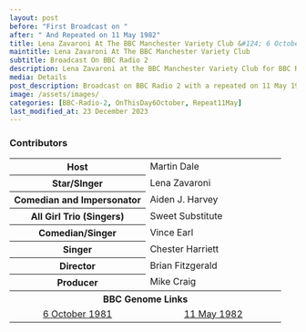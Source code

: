 ```yaml
---
layout: post
before: "First Broadcast on "
after: " And Repeated on 11 May 1982"
title: Lena Zavaroni At The BBC Manchester Variety Club &#124; 6 October 1981 &#124; Repeated on 11 May 1982
maintitle: Lena Zavaroni At The BBC Manchester Variety Club
subtitle: Broadcast On BBC Radio 2
description: Lena Zavaroni at the BBC Manchester Variety Club for BBC Radio 2.
media: Details
post_description: Broadcast on BBC Radio 2 with a repeated on 11 May 1982.
image: /assets/images/
categories: [BBC-Radio-2, OnThisDay6October, Repeat11May]
last_modified_at: 23 December 2023
---
```


### Contributors
<table>
<tr><th style="width:50%;">Host</th><td style="width:50%;">Martin Dale</td></tr>
<tr><th>Star/SInger</th><td>Lena Zavaroni</td></tr>
<tr><th>Comedian and Impersonator</th><td>Aiden J. Harvey</td></tr>
<tr><th>All Girl Trio (Singers)</th><td>Sweet Substitute</td></tr>
<tr><th>Comedian/Singer</th><td>Vince Earl</td></tr>
<tr><th>Singer</th><td>Chester Harriett</td></tr>
<tr><th>Director</th><td>Brian Fitzgerald</td></tr>
<tr><th>Producer</th><td>Mike Craig</td></tr>
<tr><th colspan="2" style="text-align:center;">BBC Genome Links</th></tr>
<tr style="text-align:center;"><td><a href="https://genome.ch.bbc.co.uk/schedules/radio2/1981-10-06#at-22.00">6 October 1981</a></td><td><a href="https://genome.ch.bbc.co.uk/schedules/radio2/1982-05-11#at-22.00">11 May 1982</a></td></tr>
</table>

